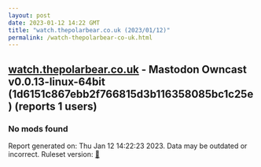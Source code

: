 ```yaml
---
layout: post
date: 2023-01-12 14:22 GMT
title: "watch.thepolarbear.co.uk (2023/01/12)"
permalink: /watch-thepolarbear-co-uk.html
---
```


## [watch.thepolarbear.co.uk](https://watch.thepolarbear.co.uk) - Mastodon Owncast v0.0.13-linux-64bit (1d6151c867ebb2f766815d3b116358085bc1c25e) (reports 1 users)

### No mods found

Report generated on: Thu Jan 12 14:22:23 2023. Data may be outdated or incorrect.
Ruleset version: [🧁](/version-cupcake)
